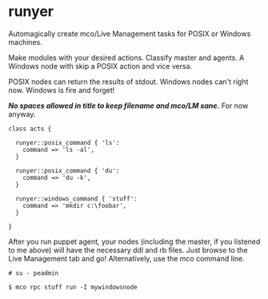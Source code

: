 runyer
======
Automagically create mco/Live Management tasks for POSIX or Windows machines.

Make modules with your desired actions. Classify master and agents. A Windows node with skip a POSIX action and vice versa.

POSIX nodes can return the results of stdout. Windows nodes can't right now. Windows is fire and forget!

**_No spaces allowed in title to keep filename and mco/LM sane._** For now anyway.

    class acts {
 
      runyer::posix_command { 'ls':
        command => 'ls -al',
      }
 
      runyer::posix_command { 'du':
        command => 'du -k',
      }
 
      runyer::windows_command { 'stuff':
        command => 'mkdir c:\foobar',
      }
 
    }

After you run puppet agent, your nodes (including the master, if you listened to me above) will have the necessary ddl and rb files. Just browse to the Live Management tab and go! Alternatively, use the mco command line.

    # su - peadmin
    
    $ mco rpc stuff run -I mywindowsnode
